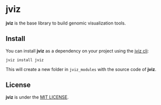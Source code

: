 # jviz

**jviz** is the base library to build genomic visualization tools.


## Install

You can install **jviz** as a dependency on your project using the [jviz cli](http://github.com/jviz/cli):

```
jviz install jviz
```

This will create a new folder in `jviz_modules` with the source code of **jviz**.


## License

**jviz** is under the [MIT LICENSE](./LICENSE).
